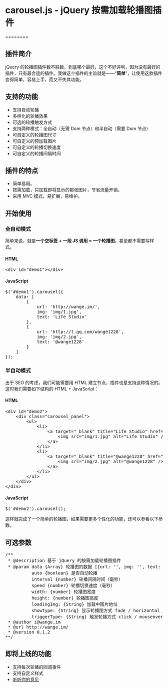<h1>carousel.js - jQuery 按需加载轮播图插件</h1>
========
<h2>插件简介</h2>
<p>jQuery 的轮播图插件数不胜数，到底哪个最好，这个不好评判，因为没有最好的插件，只有最合适的插件。我做这个插件的主旨就是——“<strong>简单</strong>”，让使用这款插件变得简单，容易上手，而又不失其功能。</p>
<h2>支持的功能</h2>
<ul>
    <li>支持自动轮播</li>
    <li>多样化的轮播效果</li>
    <li>可选的轮播触发方式</li>
    <li>支持两种模式：全自动（无需 Dom 节点）和半自动（需要 Dom 节点）</li>
    <li>可自定义的轮播图尺寸</li>
    <li>可自定义的预加载图片</li>
    <li>可自定义的轮播切换速度</li>
    <li>可自定义的轮播间隔时间</li>
</ul>
<h2>插件的特点</h2>
<ul>
    <li>简单易用。</li>
    <li>按需加载，只加载即将显示的那张图片，节省流量开销。</li>
    <li>采用 MVC 模式，易扩展，易维护。</li>
</ul>
<h2>开始使用</h2>
<h3>全自动模式</h3>
<p>简单来说，就是<strong>一个空标签 + 一段 JS 调用 = 一个轮播图</strong>，甚至都不需要写样式。</p>
<h4>HTML</h4>
<pre>
&lt;div id="demo1"&gt;&lt;/div&gt;</pre>
<h4>JavaScript</h4>
<pre>
$('#demo1').carousel({
    data: [
        {
            url: 'http://wange.im/',
            img: 'img/1.jpg',
            text: 'Life Studio'
        },
        {
            url: 'http://t.qq.com/wange1228',
            img: 'img/2.jpg',
            text: '@wange1228'
        }
    ]
});</pre>
<h3>半自动模式</h3>
<p>出于 SEO 的考虑，我们可能需要用 HTML 建立节点，插件也是支持这种情况的。这时我们需要如下结构的 HTML + JavaScript：</p>
<h4>HTML</h4>
<pre>
&lt;div id="demo2"&gt;
    &lt;div class="carousel_panel"&gt;
        &lt;ul&gt;
            &lt;li&gt;
                &lt;a target="_blank" title="Life Studio" href="http://v.61.com/comic/7512/"&gt;
                    &lt;img src="img/1.jpg" alt="Life Studio" /&gt;
                &lt;/a&gt;
            &lt;/li&gt;
            &lt;li&gt;
                &lt;a target="_blank" title="@wange1228" href="http://v.61.com/zt/shengrimengjingling/"&gt;
                    &lt;img src="img/2.jpg" alt="@wange1228" /&gt;
                &lt;/a&gt;
            &lt;/li&gt;
        &lt;/ul&gt;
    &lt;/div&gt;
&lt;/div&gt;</pre>
<h4>JavaScript</h4>
<pre>
$('#demo2').carousel();</pre>
<p>这样就完成了一个简单的轮播图，如果需要更多个性化的功能，还可以参看以下参数。</p>
<h2>可选参数</h2>
<pre>
/**
 * @description 基于 jQuery 的按需加载轮播图插件
 * @param data {Array} 轮播图的数据 [{url: '', img: '', text: ''}]
          auto {boolean} 是否自动轮播
          interval {number} 轮播间隔时间（毫秒）
          speed {number} 轮播切换速度（毫秒）
          width: {number} 轮播图宽度
          height: {number} 轮播图高度
          loadingImg: {String} 加载中图片地址
          showType: {String} 显示轮播图方式 fade / horizontal / vertical
          triggerType: {String} 触发轮播方式 click / mouseover
 * @author i@wange.im
 * @url http://wange.im/
 * @version 0.1.2
**/</pre>
<h2>即将上线的功能</h2>
<ul>
    <li>支持每次轮播的回调事件</li>
    <li>支持自定义样式</li>
    <li><a href="mailto:i@wange.im" title="给我发邮件">听听你的意见</a></li>
</ul>
